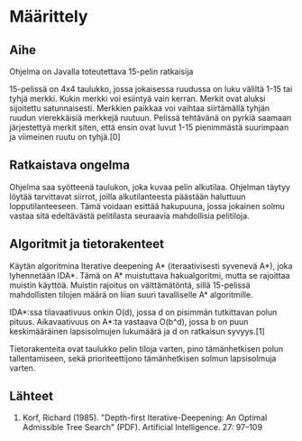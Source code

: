 # Määrittely

## Aihe
Ohjelma on Javalla toteutettava 15-pelin ratkaisija

15-pelissä on 4x4 taulukko, jossa jokaisessa ruudussa on luku väliltä 1-15 tai tyhjä merkki.
Kukin merkki voi esiintyä vain kerran. Merkit ovat aluksi sijoitettu satunnaisesti.
Merkkien paikkaa voi vaihtaa siirtämällä tyhjän ruudun vierekkäisiä
merkkejä ruutuun. Pelissä tehtävänä on pyrkiä saamaan järjestettyä
merkit siten, että ensin ovat luvut 1-15 pienimmästä suurimpaan ja viimeinen
ruutu on tyhjä.[0]

## Ratkaistava ongelma
Ohjelma saa syötteenä taulukon, joka kuvaa pelin alkutilaa. Ohjelman täytyy löytää tarvittavat siirrot,
joilla alkutilanteesta päästään haluttuun lopputilanteeseen.
Tämä voidaan esittää hakupuuna, jossa jokainen solmu vastaa sitä edeltävästä
pelitilasta seuraavia mahdollisia pelitiloja.


## Algoritmit ja tietorakenteet
Käytän algoritmina Iterative deepening A* (iteraativisesti syvenevä A*), joka lyhennetään IDA*. Tämä on A* muistuttava
hakualgoritmi, mutta se rajoittaa muistin käyttöä. Muistin rajoitus on välttämätöntä, sillä 15-pelissä mahdollisten tilojen
määrä on liian suuri tavalliselle A* algoritmille.

IDA*:ssa tilavaativuus onkin O(d), jossa d on pisimmän tutkittavan polun pituus.
Aikavaativuus on A*:ta vastaava O(b^d), jossa b on puun keskimääräinen lapsisolmujen
lukumäärä ja d on ratkaisun syvyys.[1]

Tietorakenteita ovat taulukko pelin tiloja varten,
pino tämänhetkisen polun tallentamiseen, sekä prioriteettijono tämänhetkisen
solmun lapsisolmuja varten.


## Lähteet
1. Korf, Richard (1985). "Depth-first Iterative-Deepening: An Optimal Admissible Tree Search" (PDF). Artificial Intelligence. 27: 97–109

